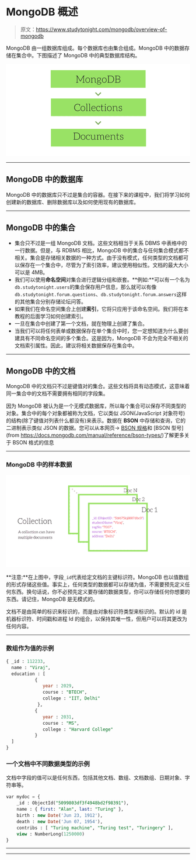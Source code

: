 # MongoDB 概述

> 原文：<https://www.studytonight.com/mongodb/overview-of-mongodb>

MongoDB 由一组数据库组成。每个数据库也由集合组成。MongoDB 中的数据存储在集合中。下图描述了 MongoDB 中的典型数据库结构。

![Overview of MongoDB](img/cecdba71f92655b05f99aa193837cf7c.png)

* * *

## MongoDB 中的数据库

MongoDB 中的数据库只不过是集合的容器。在接下来的课程中，我们将学习如何创建新的数据库、删除数据库以及如何使用现有的数据库。

* * *

## MongoDB 中的集合

*   集合只不过是一组 MongoDB 文档。这些文档相当于关系 DBMS 中表格中的一行数据。但是，与 RDBMS 相比，MongoDB 中的集合与任何集合模式都不相关。集合是存储相关数据的一种方式。由于没有模式，任何类型的文档都可以保存在一个集合中，尽管为了索引效率，建议使用相似性。文档的最大大小可以是 4MB。
*   我们可以使用**命名空间**对集合进行逻辑分组和嵌套。**例如:**可以有一个名为`db.studytonight.users`的集合保存用户信息，那么就可以有像`db.studytonight.forum.questions`、`db.studytonight.forum.answers`这样的其他集合分别存储论坛问答。
*   如果我们在命名空间集合上创建**索引**，它将只应用于该命名空间。我们将在本教程的后面学习如何创建索引。
*   一旦在集合中创建了第一个文档，就在物理上创建了集合。
*   当我们可以将任何表单或数据保存在单个集合中时，您一定想知道为什么要创建具有不同命名空间的多个集合。这是因为，MongoDB 不会为完全不相关的文档索引属性。因此，建议将相关数据保存在集合中。

* * *

## MongoDB 中的文档

MongoDB 中的文档只不过是键值对的集合。这些文档将具有动态模式，这意味着同一集合中的文档不需要拥有相同的字段集。

因为 MongoDB 被认为是一个无模式数据库，所以每个集合可以保存不同类型的对象。集合中的每个对象都被称为文档，它以类似 JSON(JavaScript 对象符号)的结构(除了键值对列表什么都没有)来表示。数据在 **BSON** 中存储和查询，它的二进制表示类似 JSON 的数据。您可以从本网页→ [BSON 规格](http://bsonspec.org/)和 [BSON 型号](from https://docs.mongodb.com/manual/reference/bson-types/)了解更多关于 BSON 格式的信息

* * *

### MongoDB 中的样本数据

![Sample Data in MongoDB](img/f0cc69a2e1b8ee6b91063dc8f396499d.png)

**注意:**在上图中，字段`_id`代表给定文档的主键标识符。MongoDB 也以值数组的形式存储这些值。事实上，任何类型的数据都可以存储为值，不需要预先定义任何东西。换句话说，你不必预先定义要存储的数据类型，你可以存储任何你想要的东西。请记住，MongoDB 是无模式的。

文档不是由简单的标识来标识的，而是由对象标识符类型来标识的。默认的 id 是机器标识符、时间戳和进程 Id 的组合，以保持其唯一性，但用户可以将其更改为任何内容。

* * *

### 数组作为值的示例

```sql
{ _id : 112233,
  name : "Viraj",
  education : [
           {
              year : 2029,
              course : "BTECH",
              college : "IIT, Delhi"
            },
           {
              year : 2031,
              course : "MS",
              college : "Harvard College"
           }
  ]
}
```

### 一个文档中不同数据类型的示例

文档中字段的值可以是任何东西，包括其他文档、数组、文档数组、日期对象、字符串等。

```sql
var mydoc = {
    _id : ObjectId("5099803df3f4948bd2f98391"),
    name : { first: "Alan", last: "Turing" },
    birth : new Date('Jun 23, 1912'),
    death : new Date('Jun 07, 1954'),
    contribs : [ "Turing machine", "Turing test", "Turingery" ],
    view : NumberLong(1250000)
} 
```

* * *

* * *
